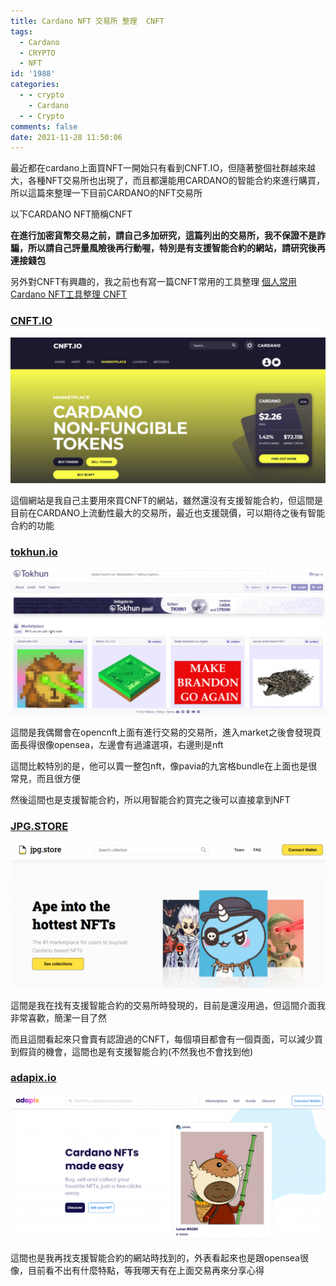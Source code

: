 ```yaml
---
title: Cardano NFT 交易所 整理  CNFT
tags:
  - Cardano
  - CRYPTO
  - NFT
id: '1988'
categories:
  - - crypto
    - Cardano
  - - Crypto
comments: false
date: 2021-11-28 11:50:06
---
```


最近都在cardano上面買NFT一開始只有看到CNFT.IO，但隨著整個社群越來越大，各種NFT交易所也出現了，而且都還能用CARDANO的智能合約來進行購買，所以這篇來整理一下目前CARDANO的NFT交易所

以下CARDANO NFT簡稱CNFT

**在進行加密貨幣交易之前，請自己多加研究，這篇列出的交易所，我不保證不是詐騙，所以請自己評量風險後再行動喔，特別是有支援智能合約的網站，請研究後再連接錢包**

另外對CNFT有興趣的，我之前也有寫一篇CNFT常用的工具整理 [個人常用Cardano NFT工具整理 CNFT](https://blog.devcker.com/cardano-nft-site/ "個人常用Cardano NFT工具整理  CNFT")



### [CNFT.IO](https://www.cnft.io/ "CNFT.IO")

![CNFT.IO](./cardano-nft-market-list/firefox_juaR6T8mqk-1024x474.png)

這個網站是我自己主要用來買CNFT的網站，雖然還沒有支援智能合約，但這間是目前在CARDANO上流動性最大的交易所，最近也支援競價，可以期待之後有智能合約的功能

### [tokhun.io](http://tokhun.io "tokhun.io")

![tokhun.io](./cardano-nft-market-list/firefox_15zBDyagwH-1024x477.png)

這間是我偶爾會在opencnft上面有進行交易的交易所，進入market之後會發現頁面長得很像opensea，左邊會有過濾選項，右邊則是nft

這間比較特別的是，他可以賣一整包nft，像pavia的九宮格bundle在上面也是很常見，而且很方便

然後這間也是支援智能合約，所以用智能合約買完之後可以直接拿到NFT

### [JPG.STORE](https://www.jpg.store/ "JPG.STORE")

![JPG.STORE](./cardano-nft-market-list/firefox_QoRv9TPR9l-1024x472.png)

這間是我在找有支援智能合約的交易所時發現的，目前是還沒用過，但這間介面我非常喜歡，簡潔一目了然

而且這間看起來只會賣有認證過的CNFT，每個項目都會有一個頁面，可以減少買到假貨的機會，這間也是有支援智能合約(不然我也不會找到他)

### [adapix.io](https://app.adapix.io/ "adapix.io")

![adapix.io](./cardano-nft-market-list/firefox_jw0P5jodyl-1024x475.png)

這間也是我再找支援智能合約的網站時找到的，外表看起來也是跟opensea很像，目前看不出有什麼特點，等我哪天有在上面交易再來分享心得